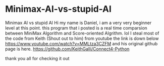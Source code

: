 # Minimax-AI-vs-stupid-AI
Minimax AI vs stupid AI
Hi my name is Daniel, i am a very very beginner level at this point.
this program that i posted is a real time comparsion between MiniMax Algorithm and Score-oriented Algrithm. 
lol
I steal most of the code from Keith (Shout out to him) from youtube
the link is down below
https://www.youtube.com/watch?v=MMLtza3CZFM
and his original github page is here.
https://github.com/KeithGalli/Connect4-Python

thank you all for checking it out
